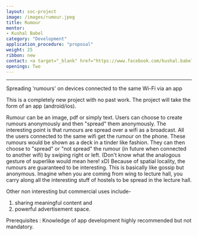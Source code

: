 ```yaml
---
layout: soc-project
image: /images/rumour.jpeg
title: Rumour
mentor: 
- Kushal Babel
category: "Development"
application_procedure: "proposal"
weight: 25
ribbon: new
contact: <a target="_blank" href="https://www.facebook.com/kushal.babel"> Kushal Babel </a>
openings: Two 
---
```


---
Spreading 'rumours' on devices connected to the same Wi-Fi via an app

<!--break-->



This is a completely new project with no past work.
The project will take the form of an app (android/ios). 

<!--break-->

Rumour can be an image, pdf or simply text. Users can choose to create rumours anonymously and then "spread" them anonymously. The interesting point is that rumours are spread over a wifi as a broadcast. All the users connected to the same wifi get the rumour on the phone. These rumours would be shown as a deck in a tinder like fashion. They can then choose to "spread" or "not spread" the rumour (in future when connected to another wifi) by swiping right or left. (Don't know what the analogous gesture of superlike would mean here! xD) Because of spatial locality, the rumours are guaranteed to be interesting. This is basically like gossip but anonymous. Imagine when you are coming from wing to lecture hall, you carry along all the interesting stuff of hostels to be spread in the lecture hall.

<!--break-->

Other non interesting but commercial uses include- 
1. sharing meaningful content and 
2. powerful advertisement space.

<!--break-->

Prerequisites : Knowledge of app development highly recommended but not mandatory.
